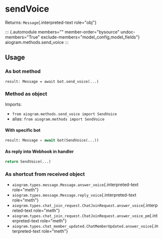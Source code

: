 # sendVoice

Returns: `Message`{.interpreted-text role="obj"}

::: {.automodule members="" member-order="bysource" undoc-members="True" exclude-members="model_config,model_fields"}
aiogram.methods.send_voice
:::

## Usage

### As bot method

``` 
result: Message = await bot.send_voice(...)
```

### Method as object

Imports:

-   `from aiogram.methods.send_voice import SendVoice`
-   alias: `from aiogram.methods import SendVoice`

#### With specific bot

``` python
result: Message = await bot(SendVoice(...))
```

#### As reply into Webhook in handler

``` python
return SendVoice(...)
```

### As shortcut from received object

-   `aiogram.types.message.Message.answer_voice`{.interpreted-text
    role="meth"}
-   `aiogram.types.message.Message.reply_voice`{.interpreted-text
    role="meth"}
-   `aiogram.types.chat_join_request.ChatJoinRequest.answer_voice`{.interpreted-text
    role="meth"}
-   `aiogram.types.chat_join_request.ChatJoinRequest.answer_voice_pm`{.interpreted-text
    role="meth"}
-   `aiogram.types.chat_member_updated.ChatMemberUpdated.answer_voice`{.interpreted-text
    role="meth"}
